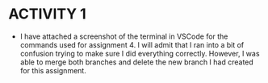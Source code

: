 # **ACTIVITY 1**
* I have attached a screenshot of the terminal in VSCode for the commands used for assignment 4. I will admit that I ran into a bit of confusion trying to make sure I did everything correctly. However, I was able to merge both branches and delete the new branch I had created for this assignment. 
